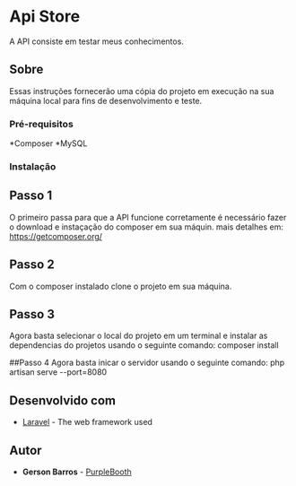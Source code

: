 # Api Store

A API consiste em testar meus conhecimentos.

## Sobre

Essas instruções fornecerão uma cópia do projeto em execução na sua máquina local para fins de desenvolvimento e teste.

### Pré-requisitos

*Composer
*MySQL

### Instalação

## Passo 1
O primeiro passa para que a API funcione corretamente é necessário fazer o download e instaçação do composer em sua máquin.
mais detalhes em: https://getcomposer.org/

## Passo 2
Com o composer instalado clone o projeto em sua máquina.

## Passo 3
Agora basta selecionar o local do projeto em um terminal e instalar as dependencias do projetos usando o seguinte comando:
composer install

##Passo 4
Agora basta inicar o servidor usando o seguinte comando:
php artisan serve --port=8080


## Desenvolvido com

* [Laravel](https://laravel.com/) - The web framework used


## Autor

* **Gerson Barros** - [PurpleBooth](https://github.com/gbarros1994)
